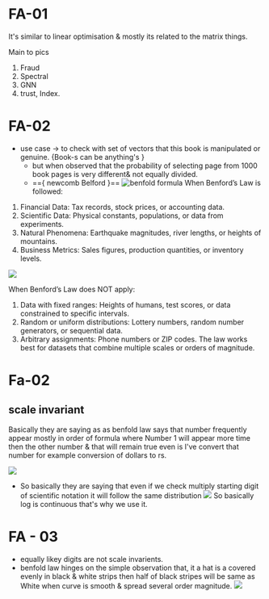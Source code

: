# FA-01 
It's similar to linear optimisation & mostly its related to the matrix things.

Main to pics 
1. Fraud 
2. Spectral
3.  GNN
4. trust, Index.

# FA-02
 - use case → to check with set of vectors that this book is manipulated or genuine. {Book-s can be anything's }
	 - but when observed that the probability of  selecting page from 1000 book pages is very different& not equally divided.
	 - =={ newcomb Belford }==
	 ![benfold formula](Fraud%20analysis-1.png) 
 When Benford’s Law is followed:
1. Financial Data: Tax records, stock prices, or accounting data.
2. Scientific Data: Physical constants, populations, or data from experiments.
3. Natural Phenomena: Earthquake magnitudes, river lengths, or heights of mountains.
4. Business Metrics: Sales figures, production quantities, or inventory levels.

![](Fraud%20analysis.png)

When Benford’s Law does NOT apply:
1. Data with fixed ranges: Heights of humans, test scores, or data constrained to specific intervals.
2. Random or uniform distributions: Lottery numbers, random number generators, or sequential data.
3. Arbitrary assignments: Phone numbers or ZIP codes.
The law works best for datasets that combine multiple scales or orders of magnitude. 

# Fa-02
## scale invariant 
Basically they are saying as as benfold law says that number frequently appear mostly in order of formula where 
Number 1 will appear more time then the other number & that will remain true even is I've convert that number for example conversion of dollars to rs.

![](Fraud%20analysis%20distribuition.png)

- So basically they are saying that even if we check multiply starting digit of scientific notation it will follow the same distribution
![](Fraud%20analysis%20distribuition-1.png)
So basically log is continuous that's why we use it.

# FA - 03

- equally likey digits are not scale invarients.
 - benfold law hinges on the simple observation that, it a hat is a covered evenly in black & white strips then half of black stripes will be same as White when curve is smooth & spread several order magnitude.
![](Fraud%20analysis%20black%20and%20white.png)
